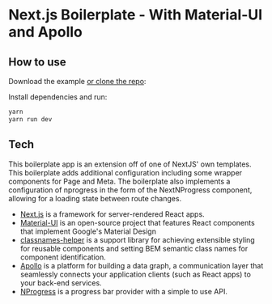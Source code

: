 # Next.js Boilerplate - With Material-UI and Apollo

## How to use

Download the example [or clone the repo](https://github.com/n-bryant/nextjs-with-apollo-boilerplate):

Install dependencies and run:

```sh
yarn
yarn run dev
```

## Tech

This boilerplate app is an extension off of one of NextJS' own templates. This boilerplate adds additional configuration including some wrapper components for Page and Meta. The boilerplate also implements a configuration of nprogress in the form of the NextNProgress component, allowing for a loading state between route changes.

- [Next.js](https://github.com/zeit/next.js) is a framework for server-rendered React apps.
- [Material-UI](https://material-ui.com/) is an open-source project that features React components that implement Google's Material Design
- [classnames-helper](https://github.com/n-bryant/classnames-helper) is a support library for achieving extensible styling for reusable components and setting BEM semantic class names for component identification.
- [Apollo](https://www.apollographql.com/) is a platform for building a data graph, a communication layer that seamlessly connects your application clients (such as React apps) to your back-end services.
- [NProgress](https://github.com/rstacruz/nprogress) is a progress bar provider with a simple to use API.
